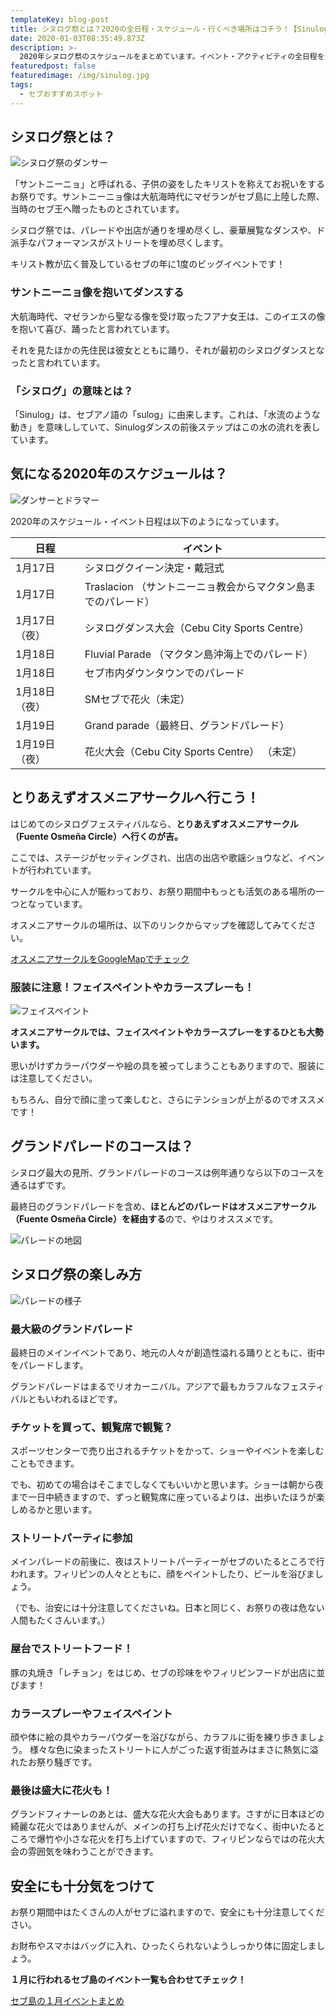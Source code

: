 ```yaml
---
templateKey: blog-post
title: シヌログ祭とは？2020の全日程・スケジュール・行くべき場所はコチラ！【Sinulog2020】
date: 2020-01-03T08:35:49.873Z
description: >-
  2020年シヌログ祭のスケジュールをまとめています。イベント・アクティビティの全日程を公開。行くべき場所や、パレードのコースもチェックして、セブ島最大級のお祭りを楽しみましょう！
featuredpost: false
featuredimage: /img/sinulog.jpg
tags:
  - セブおすすめスポット
---
```

## シヌログ祭とは？

![シヌログ祭のダンサー](/img/sinulog.jpg)

「サントニーニョ」と呼ばれる、子供の姿をしたキリストを称えてお祝いをするお祭りです。サントニーニョ像は大航海時代にマゼランがセブ島に上陸した際、当時のセブ王へ贈ったものとされています。

シヌログ祭では、パレードや出店が通りを埋め尽くし、豪華展覧なダンスや、ド派手なパフォーマンスがストリートを埋め尽くします。

キリスト教が広く普及しているセブの年に1度のビッグイベントです！

### サントニーニョ像を抱いてダンスする

大航海時代、マゼランから聖なる像を受け取ったフアナ女王は、このイエスの像を抱いて喜び、踊ったと言われています。

それを見たほかの先住民は彼女とともに踊り、それが最初のシヌログダンスとなったと言われています。

### 「シヌログ」の意味とは？

「Sinulog」は、セブアノ語の「sulog」に由来します。これは、「水流のような動き」を意味ししていて、Sinulogダンスの前後ステップはこの水の流れを表しています。

## 気になる2020年のスケジュールは？

![ダンサーとドラマー](/img/スクリーンショット-2019-12-28-9.50.10.png)

2020年のスケジュール・イベント日程は以下のようになっています。

| 日程    | イベント                                 |
| ----- | ------------------------------------ |
| 1月17日 | シヌログクイーン決定・戴冠式                         |
| 1月17日 | Traslacion （サントニーニョ教会からマクタン島までのパレード） |
| 1月17日（夜） | シヌログダンス大会（Cebu City Sports Centre）  |
| 1月18日 | Fluvial Parade （マクタン島沖海上でのパレード）      |
| 1月18日 | セブ市内ダウンタウンでのパレード                     |
| 1月18日（夜） | SMセブで花火（未定）                     |
| 1月19日 | Grand parade（最終日、グランドパレード）           |
| 1月19日（夜） | 花火大会（Cebu City Sports Centre）  （未定）    |

## とりあえずオスメニアサークルへ行こう！

はじめてのシヌログフェスティバルなら、**とりあえずオスメニアサークル（Fuente Osmeña Circle）へ行くのが吉。**

ここでは、ステージがセッティングされ、出店の出店や歌謡ショウなど、イベントが行われています。

サークルを中心に人が賑わっており、お祭り期間中もっとも活気のある場所の一つとなっています。

オスメニアサークルの場所は、以下のリンクからマップを確認してみてください。

[オスメニアサークルをGoogleMapでチェック](https://goo.gl/maps/o2BGWta6aPaySu1z7)



### 服装に注意！フェイスペイントやカラースプレーも！

![フェイスペイント](/img/スクリーンショット-2020-01-03-17.40.29.png)


**オスメニアサークルでは、フェイスペイントやカラースプレーをするひとも大勢います。**

思いがけずカラーパウダーや絵の具を被ってしまうこともありますので、服装には注意してください。

もちろん、自分で顔に塗って楽しむと、さらにテンションが上がるのでオススメです！



## グランドパレードのコースは？

シヌログ最大の見所、グランドパレードのコースは例年通りなら以下のコースを通るはずです。

最終日のグランドパレードを含め、**ほとんどのパレードはオスメニアサークル（Fuente Osmeña Circle）を経由する**ので、やはりオススメです。

![パレードの地図](/img/sinulog-map.jpg)

## シヌログ祭の楽しみ方

![パレードの様子](/img/スクリーンショット-2019-12-28-10.02.34.png)

### 最大級のグランドパレード

最終日のメインイベントであり、地元の人々が創造性溢れる踊りとともに、街中をパレードします。

グランドパレードはまるでリオカーニバル。アジアで最もカラフルなフェスティバルともいわれるほどです。

### チケットを買って、観覧席で観覧？

スポーツセンターで売り出されるチケットをかって、ショーやイベントを楽しむこともできます。

でも、初めての場合はそこまでしなくてもいいかと思います。ショーは朝から夜まで一日中続きますので、ずっと観覧席に座っているよりは、出歩いたほうが楽しめるかと思います。

### ストリートパーティに参加

メインパレードの前後に、夜はストリートパーティーがセブのいたるところで行われます。フィリピンの人々とともに、顔をペイントしたり、ビールを浴びましょう。

（でも、治安には十分注意してくださいね。日本と同じく、お祭りの夜は危ない人間もたくさんいます。）

### 屋台でストリートフード！

豚の丸焼き「レチョン」をはじめ、セブの珍味をやフィリピンフードが出店に並びます！


### カラースプレーやフェイスペイント

顔や体に絵の具やカラーパウダーを浴びながら、カラフルに街を練り歩きましょう。
様々な色に染まったストリートに人がごった返す街並みはまさに熱気に溢れたお祭り騒ぎです。


### 最後は盛大に花火も！

グランドフィナーレのあとは、盛大な花火大会もあります。さすがに日本ほどの綺麗な花火ではありませんが、メインの打ち上げ花火だけでなく、街中いたるところで爆竹や小さな花火を打ち上げていますので、フィリピンならではの花火大会の雰囲気を味わうことができます。

## 安全にも十分気をつけて

お祭り期間中はたくさんの人がセブに溢れますので、安全にも十分注意してください。

お財布やスマホはバッグに入れ、ひったくられないようしっかり体に固定しましょう。

**１月に行われるセブ島のイベント一覧も合わせてチェック！**

[セブ島の１月イベントまとめ](https://www.ss-guesthouse.com/calender/2020/Jan)
